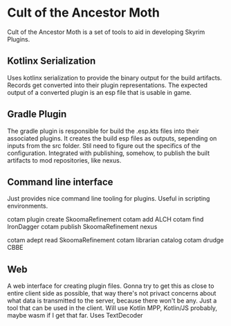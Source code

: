 # Cult of the Ancestor Moth

Cult of the Ancestor Moth is a set of tools to aid in developing Skyrim Plugins.

## Kotlinx Serialization
Uses kotlinx serialization to provide the binary output for the build artifacts.
Records get converted into their plugin representations.
The expected output of a converted plugin is an esp file that is usable in game.

## Gradle Plugin
The gradle plugin is responsible for build the .esp.kts files into their associated plugins.
It creates the build esp files as outputs, sepending on inputs from the src folder.
Stil need to figure out the specifics of the configuration.
Integrated with publishing, somehow, to publish the built artifacts to mod repositories, like nexus.

## Command line interface
Just provides nice command line tooling for plugins. Useful in scripting environments.

cotam plugin create SkoomaRefinement
cotam add ALCH
cotam find IronDagger
cotam publish SkoomaRefinement nexus

cotam adept read SkoomaRefinement
cotam librarian catalog
cotam drudge CBBE

## Web
A web interface for creating plugin files.
Gonna try to get this as close to entire client side as possible, that way there's not
privact concerns about what data is transmitted to the server,
because there won't be any.
Just a tool that can be used in the client.
Will use Kotlin MPP, Kotlin/JS probably, maybe wasm if I get that far.
Uses TextDecoder